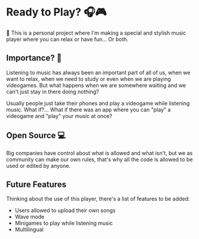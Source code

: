 # Ready to Play? 🎧🎮

🎵 This is a personal project where I'm making a special and stylish music player where you can relax or have fun... Or both.

## Importance? 🤔

Listening to music has always been an important part of all of us, when we want to relax, when we need to study or even when we are playing videogames. But what happens when we are somewhere waiting and we can't just stay in there doing nothing?

Usually people just take their phones and play a videogame while listening music. What if?... What if there was an app where you can "play" a videogame and "play" your music at once?

## Open Source 💻

Big companies have control about what is allowed and what isn't, but we as community can make our own rules, that's why all the code is allowed to be used or edited by anyone.

## Future Features

Thinking about the use of this player, there's a list of features to be added:

 - Users allowed to upload their own songs
 - Wave mode
 - Minigames to play while listening music
 - Multilingual
